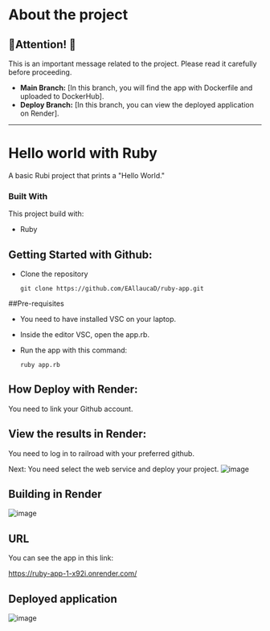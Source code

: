 # About the project
## **🚨Attention! 🚨**

This is an important message related to the project. Please read it carefully before proceeding.

- **Main Branch:** [In this branch, you will find the app with Dockerfile and uploaded to DockerHub].
- **Deploy Branch:** [In this branch, you can view the deployed application on Render].

---
# Hello world with Ruby


A basic Rubi project that prints a "Hello World."

### Built With

This project build with:
 * Ruby

## Getting Started with Github: 
* Clone the repository

    ```
    git clone https://github.com/EAllaucaD/ruby-app.git
    ```


##Pre-requisites

* You need to have installed VSC on your laptop.
* Inside the editor VSC, open the app.rb.

* Run the app with this command:

    ```
    ruby app.rb
    ```

## How Deploy with Render:

You need to link your Github account.


## View the results in Render:
You need to log in to railroad with your preferred github.

Next: You need select the web service and deploy your project.
![image](https://github.com/user-attachments/assets/f96b8535-8b8d-4330-a9d2-811b8fac9bef)

## Building in Render

![image](https://github.com/user-attachments/assets/194a4df7-1086-4a11-84d7-b060d71847b7)

## URL

You can see the app in this link:

https://ruby-app-1-x92i.onrender.com/

## Deployed application

![image](https://github.com/user-attachments/assets/88fea0f0-1ff9-4ef8-83f4-6284badaeee5)
